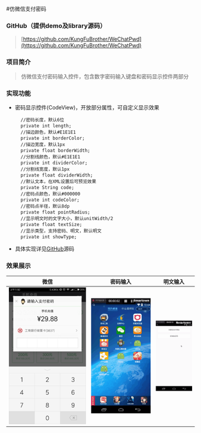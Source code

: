 #仿微信支付密码
### GitHub（提供demo及library源码）
> [https://github.com/KungFuBrother/WeChatPwd](https://github.com/KungFuBrother/WeChatPwd)

### 项目简介
> 仿微信支付密码输入控件，包含数字密码输入键盘和密码显示控件两部分

### 实现功能
- 密码显示控件(CodeView)，开放部分属性，可自定义显示效果

        //密码长度，默认6位
        private int length;
        //描边颜色，默认#E1E1E1
        private int borderColor;
        //描边宽度，默认1px
        private float borderWidth;
        //分割线颜色，默认#E1E1E1
        private int dividerColor;
        //分割线宽度，默认1px
        private float dividerWidth;
        //默认文本，在XML设置后可预览效果
        private String code;
        //密码点颜色，默认#000000
        private int codeColor;
        //密码点半径，默认8dp
        private float pointRadius;
        //显示明文时的文字大小，默认unitWidth/2
        private float textSize;
        //显示类型，支持密码、明文，默认明文
        private int showType;

- 具体实现详见[GitHub](https://github.com/KungFuBrother/WeChatPwd)源码

### 效果展示
微信|密码输入|明文输入
---|---|---
![wechat.png](./image/wechat.png)|![密码.gif](./image/密码.gif)|![明文.gif](./image/明文.gif)

